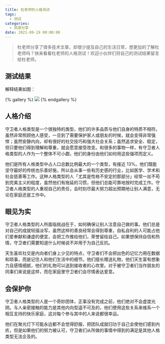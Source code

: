 ```yaml
---
title: 杜老师的人格测试
tags:
  - 测试
categories:
  - 资源分享
date: 2021-09-19 00:00:00
---
```


> 杜老师分享了很多技术文章，却很少提及自己的生活日常，想更加的了解杜老师吗？快来看看杜老师的人格测试！欢迎小伙伴们将自己的测试结果留言给杜老师。

<!-- more -->

## 测试结果

解释结果如图：

{% gallery %}
![](https://cdn.dusays.com/2021/09/384-1.jpg/1)
{% endgallery %}

## 人格介绍

守卫者人格类型是一个很独特的类型，他们的许多品质与他们自身的特质不相符。虽然非常照顾他人感受，一旦到了需要保护家人或朋友的时候，就会变得非常强悍；虽然安静内向，却有很好的社交技巧和强大社会关系；虽然追求安全、稳定，但只要他们得到理解和尊重，就会愿意接受改变。和很多的事物一样，有守卫者人格类型的人作为一个整体不可小觑，他们的身份由他们如何用这些强项而定义。

他们是所有人格类型中占人口总数比例最大的一个类型，有接近 13%。他们既能坚守最好的传统也乐善好施，所以会从事一些有历史感的行业，比如医学、学术和社会慈善等工作。这种人格类型的人「尤其是性格不安定的那部分」经常一丝不苟到完美主义的程度，虽然他们有拖延的习惯，但他们总能可靠地按时完成工作。守卫者人格类型的人重视自己的责任，会时刻尽最大努力超出预期地让别人满意，无论在家庭还是工作中。

## 眼见为实

守卫者人格类型的人所面临挑战在于，如何确保让别人注意自己做的事。他们总是对自己的成就轻描淡写，虽然这样的善良经常会得到尊重，自私自利的人可能占他们爱奉献和谦虚的便宜，会把工作推给他们，荣誉留给自己。如果想保持自信和热情，守卫者们需要知道什么时候说不并用于为自己反抗。

天生喜欢社交是内向者们身上少见的特点，守卫者们不会把出色的记忆力用在数据和琐事，而是记住人和他们生活中的细节。他们擅长赠送礼物，他们天生富有想象力且感情细腻，他们的礼物可以送到接收者的心坎里。对于被守卫者们当作朋友的同事们来说是这样，而在家庭里守卫者们会尽情表达爱意。

## 会保护你

守卫者人格类型的人是一个奇妙团体，正事没有完成之前，他们绝对不会虚度光阴。与人亲密接触的能力是其他内向型遥不可及的，他们使用这些关系来维系一个相互支持的快乐家庭，这对每个参与其中的人来说都很幸运。

他们在聚光灯下可能永远都不会觉得舒服，把团队成就归功于自己会使他们感到内疚，但是如果他们的努力被认可，守卫者们从所做的事情中得到的满足是其他人格类型无法企及的。
